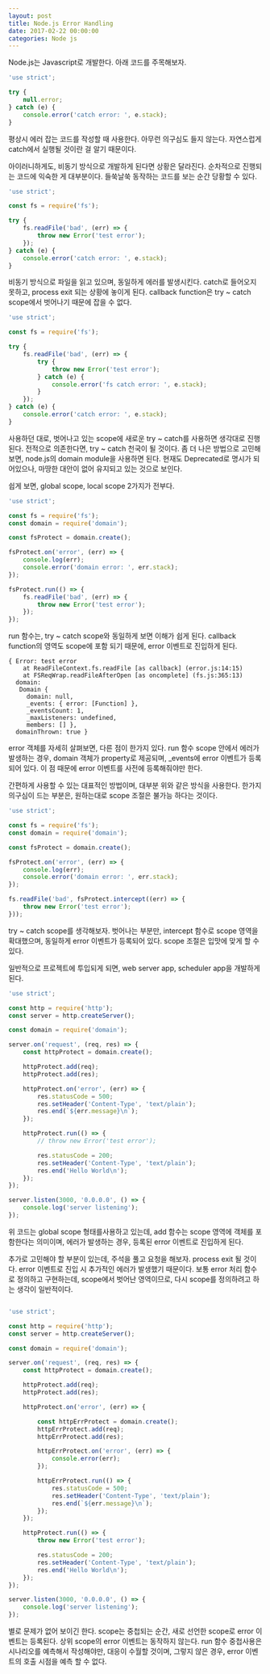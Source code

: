 ```yaml
---
layout: post
title: Node.js Error Handling
date: 2017-02-22 00:00:00
categories: Node js
---
```


Node.js는 Javascript로 개발한다. 아래 코드를 주목해보자.

```javascript
'use strict';

try {
    null.error;
} catch (e) {
    console.error('catch error: ', e.stack);
}
```

평상시 에러 잡는 코드를 작성할 때 사용한다. 아무런 의구심도 들지 않는다.
자연스럽게 catch에서 실행될 것이란 걸 알기 때문이다.

아이러니하게도, 비동기 방식으로 개발하게 된다면 상황은 달라진다.
순차적으로 진행되는 코드에 익숙한 게 대부분이다. 들쑥날쑥 동작하는 코드를 보는 순간 당황할 수 있다.

```javascript
'use strict';

const fs = require('fs');

try {
    fs.readFile('bad', (err) => {
        throw new Error('test error');
    });
} catch (e) {
    console.error('catch error: ', e.stack);
}
```

비동기 방식으로 파일을 읽고 있으며, 동일하게 에러를 발생시킨다.
catch로 들어오지 못하고, process exit 되는 상황에 놓이게 된다.
callback function은 try ~ catch scope에서 벗어나기 때문에 잡을 수 없다.

```javascript
'use strict';

const fs = require('fs');

try {
    fs.readFile('bad', (err) => {
        try {
            throw new Error('test error');
        } catch (e) {
            console.error('fs catch error: ', e.stack);
        }
    });
} catch (e) {
    console.error('catch error: ', e.stack);
}
```

사용하던 대로, 벗어나고 있는 scope에 새로운 try ~ catch를 사용하면 생각대로 진행된다.
전적으로 의존한다면, try ~ catch 천국이 될 것이다.
좀 더 나은 방법으로 고민해보면, node.js의 domain module을 사용하면 된다.
현재도 Deprecated로 명시가 되어있으나, 마땅한 대안이 없어 유지되고 있는 것으로 보인다.

쉽게 보면, global scope, local scope 2가지가 전부다.

```javascript
'use strict';

const fs = require('fs');
const domain = require('domain');

const fsProtect = domain.create();

fsProtect.on('error', (err) => {
    console.log(err);
    console.error('domain error: ', err.stack);
});

fsProtect.run(() => {
    fs.readFile('bad', (err) => {
        throw new Error('test error');
    });
});
```

run 함수는, try ~ catch scope와 동일하게 보면 이해가 쉽게 된다.
callback function의 영역도 scope에 포함 되기 때문에, error 이벤트로 진입하게 된다.

```
{ Error: test error
    at ReadFileContext.fs.readFile [as callback] (error.js:14:15)
    at FSReqWrap.readFileAfterOpen [as oncomplete] (fs.js:365:13)
  domain:
   Domain {
     domain: null,
     _events: { error: [Function] },
     _eventsCount: 1,
     _maxListeners: undefined,
     members: [] },
  domainThrown: true }
```

error 객체를 자세히 살펴보면, 다른 점이 한가지 있다. run 함수 scope 안에서 에러가 발생하는 경우,
domain 객체가 property로 제공되며, _events에 error 이벤트가 등록되어 있다. 이 점 때문에 error 이벤트를 사전에 등록해줘야만 한다.

간편하게 사용할 수 있는 대표적인 방법이며, 대부분 위와 같은 방식을 사용한다.
한가지 의구심이 드는 부분은, 원하는대로 scope 조절은 불가능 하다는 것이다.

```javascript
'use strict';

const fs = require('fs');
const domain = require('domain');

const fsProtect = domain.create();

fsProtect.on('error', (err) => {
    console.log(err);
    console.error('domain error: ', err.stack);
});

fs.readFile('bad', fsProtect.intercept((err) => {
    throw new Error('test error');
}));
```

try ~ catch scope를 생각해보자. 벗어나는 부분만, intercept 함수로 scope 영역을 확대했으며,
동일하게 error 이벤트가 등록되어 있다. scope 조절은 입맛에 맞게 할 수 있다.

일반적으로 프로젝트에 투입되게 되면, web server app, scheduler app을 개발하게 된다.

```javascript
'use strict';

const http = require('http');
const server = http.createServer();

const domain = require('domain');

server.on('request', (req, res) => {
    const httpProtect = domain.create();

    httpProtect.add(req);
    httpProtect.add(res);

    httpProtect.on('error', (err) => {
        res.statusCode = 500;
        res.setHeader('Content-Type', 'text/plain');
        res.end(`${err.message}\n`);
    });

    httpProtect.run(() => {
        // throw new Error('test error');

        res.statusCode = 200;
        res.setHeader('Content-Type', 'text/plain');
        res.end('Hello World\n');
    });
});

server.listen(3000, '0.0.0.0', () => {
    console.log('server listening');
});
```

위 코드는 global scope 형태를사용하고 있는데, add 함수는 scope 영역에 객체를 포함한다는 의미이며, 에러가 발생하는 경우, 등록된 error 이벤트로 진입하게 된다.

추가로 고민해야 할 부분이 있는데, 주석을 풀고 요청을 해보자. process exit 될 것이다. error 이벤트로 진입 시 추가적인 에러가 발생했기 때문이다. 보통 error 처리 함수로 정의하고 구현하는데, scope에서 벗어난 영역이므로, 다시 scope를 정의하려고 하는 생각이 일반적이다.

```javascript

'use strict';

const http = require('http');
const server = http.createServer();

const domain = require('domain');

server.on('request', (req, res) => {
    const httpProtect = domain.create();

    httpProtect.add(req);
    httpProtect.add(res);

    httpProtect.on('error', (err) => {

        const httpErrProtect = domain.create();
        httpErrProtect.add(req);
        httpErrProtect.add(res);

        httpErrProtect.on('error', (err) => {
            console.error(err);
        });

        httpErrProtect.run(() => {
            res.statusCode = 500;
            res.setHeader('Content-Type', 'text/plain');
            res.end(`${err.message}\n`);
        });
    });

    httpProtect.run(() => {
        throw new Error('test error');

        res.statusCode = 200;
        res.setHeader('Content-Type', 'text/plain');
        res.end('Hello World\n');
    });
});

server.listen(3000, '0.0.0.0', () => {
    console.log('server listening');
});

```

별로 문제가 없어 보이긴 한다. scope는 중첩되는 순간, 새로 선언한 scope로 error 이벤트는 등록된다. 상위 scope의 error 이벤트는 동작하지 않는다. run 함수 중첩사용은 시나리오를 예측해서 작성해야만, 대응이 수월할 것이며, 그렇지 않은 경우, error 이벤트의 호출 시점을 예측 할 수 없다.
